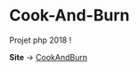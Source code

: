 # Cook-And-Burn
Projet php 2018 ! 

**Site** -> [CookAndBurn](http://cookandburn-gxaj.alwaysdata.net/index)
